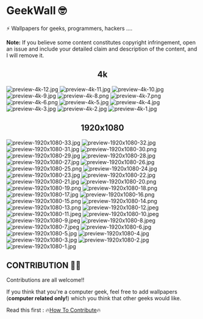 # GeekWall 🤓
⚡ Wallpapers for geeks, programmers, hackers ....
<br/>

**Note:** If you believe some content constitutes copyright infringement, open an issue and include your detailed claim and description of the content, and I will remove it.

## <div align="center">4k</div>
![preview-4k-12.jpg](4k/12_4k.jpg?raw=true)
![preview-4k-11.jpg](4k/11_4k.jpg?raw=true)
![preview-4k-10.jpg](4k/10_4k.jpg?raw=true)
![preview-4k-9.jpg](4k/9_4k.jpg?raw=true)
![preview-4k-8.png](4k/8_4k.png?raw=true)
![preview-4k-7.png](4k/7_4k.png?raw=true)
![preview-4k-6.png](4k/6_4k.png?raw=true)
![preview-4k-5.jpg](4k/5_4k.jpg?raw=true)
![preview-4k-4.jpg](4k/4_4k.jpg?raw=true)
![preview-4k-3.jpg](4k/3_4k.jpg?raw=true)
![preview-4k-2.jpg](4k/2_4k.jpg?raw=true)
![preview-4k-1.jpg](4k/1_4k.jpg?raw=true)

## <div align="center">1920x1080</div>
![preview-1920x1080-33.jpg](1920x1080/33_1920x1080.jpg?raw=true)
![preview-1920x1080-32.jpg](1920x1080/32_1920x1080.jpg?raw=true)
![preview-1920x1080-31.jpg](1920x1080/31_1920x1080.jpg?raw=true)
![preview-1920x1080-30.png](1920x1080/30_1920x1080.png?raw=true)
![preview-1920x1080-29.jpg](1920x1080/29_1920x1080.jpg?raw=true)
![preview-1920x1080-28.jpg](1920x1080/28_1920x1080.jpg?raw=true)
![preview-1920x1080-27.jpg](1920x1080/27_1920x1080.jpg?raw=true)
![preview-1920x1080-26.jpg](1920x1080/26_1920x1080.jpg?raw=true)
![preview-1920x1080-25.png](1920x1080/25_1920x1080.png?raw=true)
![preview-1920x1080-24.jpg](1920x1080/24_1920x1080.jpg?raw=true)
![preview-1920x1080-23.jpg](1920x1080/23_1920x1080.jpg?raw=true)
![preview-1920x1080-22.jpg](1920x1080/22_1920x1080.jpg?raw=true)
![preview-1920x1080-21.jpg](1920x1080/21_1920x1080.jpg?raw=true)
![preview-1920x1080-20.png](1920x1080/20_1920x1080.png?raw=true)
![preview-1920x1080-19.png](1920x1080/19_1920x1080.png?raw=true)
![preview-1920x1080-18.png](1920x1080/18_1920x1080.png?raw=true)
![preview-1920x1080-17.jpg](1920x1080/17_1920x1080.jpg?raw=true)
![preview-1920x1080-16.png](1920x1080/16_1920x1080.png?raw=true)
![preview-1920x1080-15.png](1920x1080/15_1920x1080.png?raw=true)
![preview-1920x1080-14.png](1920x1080/14_1920x1080.png?raw=true)
![preview-1920x1080-13.png](1920x1080/13_1920x1080.png?raw=true)
![preview-1920x1080-12.jpeg](1920x1080/12_1920x1080.jpeg?raw=true)
![preview-1920x1080-11.jpeg](1920x1080/11_1920x1080.jpeg?raw=true)
![preview-1920x1080-10.jpeg](1920x1080/10_1920x1080.jpeg?raw=true)
![preview-1920x1080-9.jpeg](1920x1080/9_1920x1080.jpeg?raw=true)
![preview-1920x1080-8.jpeg](1920x1080/8_1920x1080.jpeg?raw=true)
![preview-1920x1080-7.jpeg](1920x1080/7_1920x1080.jpeg?raw=true)
![preview-1920x1080-6.jpg](1920x1080/6_1920x1080.jpg?raw=true)
![preview-1920x1080-5.jpg](1920x1080/5_1920x1080.jpg?raw=true)
![preview-1920x1080-4.jpg](1920x1080/4_1920x1080.jpg?raw=true)
![preview-1920x1080-3.jpg](1920x1080/3_1920x1080.jpg?raw=true)
![preview-1920x1080-2.jpg](1920x1080/2_1920x1080.jpg?raw=true)
![preview-1920x1080-1.jpg](1920x1080/1_1920x1080.jpg?raw=true)

## CONTRIBUTION 🤝🏼
Contributions are all welcome!!<br/>

If you think that you're a computer geek, feel free to add wallpapers (<b>computer related only!</b>) which you think that other geeks would like.

Read this first : 🔥[How To Contribute](./CONTRIBUTION.md)🔥
